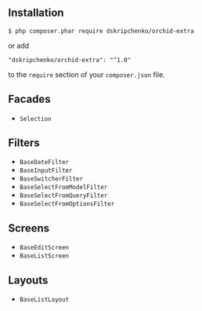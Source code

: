 ## Installation

```
$ php composer.phar require dskripchenko/orchid-extra
```

or add

```
"dskripchenko/orchid-extra": "^1.0"
```

to the ```require``` section of your `composer.json` file.

## Facades

* `Selection`

## Filters

* `BaseDateFilter`
* `BaseInputFilter`
* `BaseSwitcherFilter`
* `BaseSelectFromModelFilter`
* `BaseSelectFromQueryFilter`
* `BaseSelectFromOptionsFilter`

## Screens

* `BaseEditScreen`
* `BaseListScreen`

## Layouts

* `BaseListLayout`
